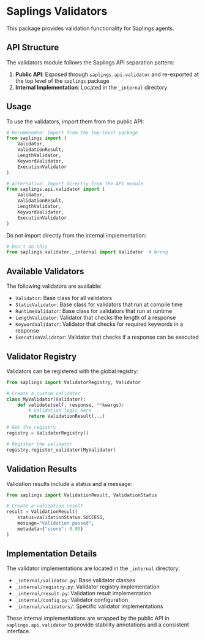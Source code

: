 # Saplings Validators

This package provides validation functionality for Saplings agents.

## API Structure

The validators module follows the Saplings API separation pattern:

1. **Public API**: Exposed through `saplings.api.validator` and re-exported at the top level of the `saplings` package
2. **Internal Implementation**: Located in the `_internal` directory

## Usage

To use the validators, import them from the public API:

```python
# Recommended: Import from the top-level package
from saplings import (
    Validator,
    ValidationResult,
    LengthValidator,
    KeywordValidator,
    ExecutionValidator
)

# Alternative: Import directly from the API module
from saplings.api.validator import (
    Validator,
    ValidationResult,
    LengthValidator,
    KeywordValidator,
    ExecutionValidator
)
```

Do not import directly from the internal implementation:

```python
# Don't do this
from saplings.validator._internal import Validator  # Wrong
```

## Available Validators

The following validators are available:

- `Validator`: Base class for all validators
- `StaticValidator`: Base class for validators that run at compile time
- `RuntimeValidator`: Base class for validators that run at runtime
- `LengthValidator`: Validator that checks the length of a response
- `KeywordValidator`: Validator that checks for required keywords in a response
- `ExecutionValidator`: Validator that checks if a response can be executed

## Validator Registry

Validators can be registered with the global registry:

```python
from saplings import ValidatorRegistry, Validator

# Create a custom validator
class MyValidator(Validator):
    def validate(self, response, **kwargs):
        # Validation logic here
        return ValidationResult(...)

# Get the registry
registry = ValidatorRegistry()

# Register the validator
registry.register_validator(MyValidator)
```

## Validation Results

Validation results include a status and a message:

```python
from saplings import ValidationResult, ValidationStatus

# Create a validation result
result = ValidationResult(
    status=ValidationStatus.SUCCESS,
    message="Validation passed",
    metadata={"score": 0.95}
)
```

## Implementation Details

The validator implementations are located in the `_internal` directory:

- `_internal/validator.py`: Base validator classes
- `_internal/registry.py`: Validator registry implementation
- `_internal/result.py`: Validation result implementation
- `_internal/config.py`: Validator configuration
- `_internal/validators/`: Specific validator implementations

These internal implementations are wrapped by the public API in `saplings.api.validator` to provide stability annotations and a consistent interface.
